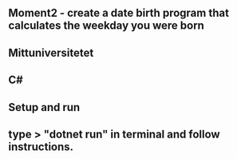 ## Moment2 - create a date birth program that calculates the weekday you were born
## Mittuniversitetet
## C#

## Setup and run

## type > "dotnet run" in terminal and follow instructions.